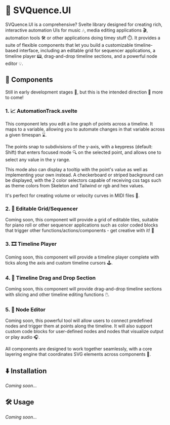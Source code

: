 # 🎵 SVQuence.UI

SVQuence.UI is a comprehensive? Svelte library designed for creating rich, interactive automation UIs for music 🎶, media editing applications 🎬, automation tools 🛠️ or other applications doing timey stuff ⏱️. It provides a suite of flexible components that let you build a customizable timeline-based interface, including an editable grid for sequencer applications, a timeline player 📟, drag-and-drop timeline sections, and a powerful node editor 💡. 

## 🧩 Components

Still in early development stages 🚧, but this is the intended direction 🙂 more to come!

### 1. 📈 AutomationTrack.svelte

This component lets you edit a line graph of points across a timeline. It maps to a variable, allowing you to automate changes in that variable across a given timespan ⌛.

The points snap to subdivisions of the y-axis, with a keypress (default: Shift) that enters  focused mode 🔍 on the selected point, and allows one to select any value in the y range.  

This mode also can display a tooltip with the point's value as well as implementing your own instead. A checkerboard or striped background can be displayed, with the 2 color selectors capable of receiving css tags such as theme colors from Skeleton and Tailwind or rgb and hex values.  

It's perfect for creating volume or velocity curves in MIDI files 🎵.

### 2. 🎹 Editable Grid/Sequencer

Coming soon, this component will provide a grid of editable tiles, suitable for piano roll or other sequencer applications such as color coded blocks that trigger other functions/actions/components - get creative with it! 🎨

### 3. 🎞️ Timeline Player

Coming soon, this component will provide a timeline player complete with ticks along the axis and custom timeline cursors 🕹️.

### 4. 📏 Timeline Drag and Drop Section

Coming soon, this component will provide drag-and-drop timeline sections with slicing and other timeline editing functions 🖱️.

### 5. 🔌 Node Editor

Coming soon, this powerful tool will allow users to connect predefined nodes and trigger them at points along the timeline. It will also support custom code blocks for user-defined nodes and nodes that visualize output or play audio 🎧.

All components are designed to work together seamlessly, with a core layering engine that coordinates SVG elements across components 🔄.

## ⬇️ Installation

_Coming soon..._

## 🛠️ Usage

_Coming soon..._
